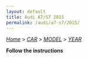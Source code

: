```yaml
---
layout: default
title: Audi A7/S7 2015
permalink: /audi/a7-s7/2015/
---
```

[*Home*](/) > [*CAR*](/car/) > [*MODEL*](/car/model/) > [*YEAR*](/car/model/year/)

**Follow the instructions**